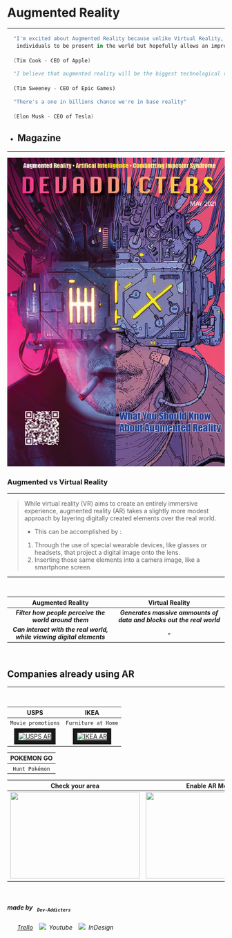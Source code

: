# **Augmented Reality**
---

```kotlin
  "I'm excited about Augmented Reality because unlike Virtual Reality, which closes the world out, AR allows
   individuals to be present in the world but hopefully allows an improvement on what's happening presently."

  (Tim Cook - CEO of Apple)
```

```python
  "I believe that augmented reality will be the biggest technological revolution that happens in our lifetimes."

  (Tim Sweeney - CEO of Epic Games)
```

```scala
  "There's a one in billions chance we're in base reality"

  (Elon Musk - CEO of Tesla)
```


* ## Magazine
---

<img src="./images/DEVADDICTERS COVER(2).png" alt="DEVADDICTERS AR" />

<br />

### Augmented  vs  Virtual Reality
---

>While virtual reality (VR) aims to create an entirely immersive experience, augmented reality (AR) takes a slightly more modest approach by layering digitally created elements over the real world.
> * This can be accomplished by :
> 1. Through the use of special wearable devices, like glasses or headsets, that project a digital image onto the lens.
> 2. Inserting those same elements into a camera image, like a smartphone screen.
---
<br />

| Augmented Reality | Virtual Reality |
| :----------------------------------------------------: | :--------------------------------------: | 
| ***Filter how people perceive the world around them*** | ***Generates massive ammounts of data and blocks out the real world*** |
| ***Can interact with the real world, while viewing digital elements*** | ***-*** |

<br />

## Companies already using AR 
---

<br />

| __USPS__ | __IKEA__ |
| :--------: | :-------: |
|`Movie promotions` | `Furniture at Home` |
| <a href="https://youtu.be/1fT7z892HDM" target="_blank"><img src="http://img.youtube.com/vi/1fT7z892HDM/0.jpg" alt="USPS AR" width="540" height="360" border="10" /> | <a href="https://youtu.be/vDNzTasuYEw" target="_blank"><img src="http://img.youtube.com/vi/vDNzTasuYEw/0.jpg" alt="IKEA AR" width="540" height="360" border="10" /> |
 
 | __POKEMON GO__ |
 | :------------: |
 | `Hunt Pokémon` |
 
 | Check your area | Enable AR Mode | Find the Pokémon | Throw the Poké ball |
 | :-------------: | :-------------------------------: | :-----------------: | :-------------------------------: |
 |<img src="https://d2duuy9yo5pldo.cloudfront.net/niantic/732eb797-4e78-41e0-ab4c-4598745e542e.png" width="300" height="200"/>|<img src="https://d2duuy9yo5pldo.cloudfront.net/niantic/5db24790-9919-4501-86d6-bb3b090c02d3.png" width="300" height="200"/> |<img src="https://d2duuy9yo5pldo.cloudfront.net/niantic/6e9924d3-59f0-447f-a3d7-c61401324429.jpg" width="300" height="200"/> |<img src="https://d2duuy9yo5pldo.cloudfront.net/niantic/cd164a0c-c5c1-4cd0-9efb-c68ccebb5c04.png" width="300" height="200"/> |
 
 <br />

  ##### ***made*** by &ensp;<sub>`Dev-Addicters`</sub>
 ###### <img src="https://api.iconify.design/logos:trello.svg" width="16px" height="16px" />&ensp;[Trello](https://trello.com/b/kfWc0seb/71-squad-1-board)&ensp;&ensp;<img src="https://api.iconify.design/logos:youtube-icon.svg" width="16px" />&ensp;Youtube&ensp;&ensp;<img src="https://api.iconify.design/simple-icons:adobeindesign.svg" width="16px"/>&ensp;InDesign

